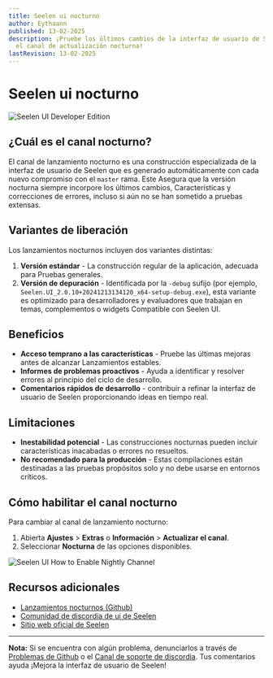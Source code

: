 ```yaml
---
title: Seelen ui nocturno
author: Eythaann
published: 13-02-2025
description: ¡Pruebe los últimos cambios de la interfaz de usuario de Seelen con
  el canal de actualización nocturna!
lastRevision: 13-02-2025
---
```


# Seelen ui nocturno

![Seelen UI Developer Edition](https://github.com/user-attachments/assets/76634b49-7b09-4ef2-9643-e93542309f5d)

## ¿Cuál es el canal nocturno?

El canal de lanzamiento nocturno es una construcción especializada de la
interfaz de usuario de Seelen que es generado automáticamente con cada nuevo
compromiso con el `master` rama. Este Asegura que la versión nocturna siempre
incorpore los últimos cambios, Características y correcciones de errores,
incluso si aún no se han sometido a pruebas extensas.

## Variantes de liberación

Los lanzamientos nocturnos incluyen dos variantes distintas:

1. **Versión estándar** - La construcción regular de la aplicación, adecuada
   para Pruebas generales.
2. **Versión de depuración** - Identificada por la `-debug` sufijo (por ejemplo,
   `Seelen.UI_2.0.10+20241213134120_x64-setup-debug.exe`), esta variante es
   optimizado para desarrolladores y evaluadores que trabajan en temas,
   complementos o widgets Compatible con Seelen UI.

## Beneficios

- **Acceso temprano a las características** - Pruebe las últimas mejoras antes
  de alcanzar Lanzamientos estables.
- **Informes de problemas proactivos** - Ayuda a identificar y resolver errores
  al principio del ciclo de desarrollo.
- **Comentarios rápidos de desarrollo** - contribuir a refinar la interfaz de
  usuario de Seelen proporcionando ideas en tiempo real.

## Limitaciones

- **Inestabilidad potencial** - Las construcciones nocturnas pueden incluir
  características inacabadas o errores no resueltos.
- **No recomendado para la producción** - Estas compilaciones están destinadas a
  las pruebas propósitos solo y no debe usarse en entornos críticos.

## Cómo habilitar el canal nocturno

Para cambiar al canal de lanzamiento nocturno:

1. Abierta **Ajustes** > **Extras** o **Información** > **Actualizar el canal**.
2. Seleccionar **Nocturna** de las opciones disponibles.

![Seelen UI How to Enable Nightly Channel](https://github.com/user-attachments/assets/ae88aeac-98cc-4424-a9e7-fb59740b694e)

## Recursos adicionales

- [Lanzamientos nocturnos (Github)](https://github.com/eythaann/Seelen-UI/releases/tag/nightly)
- [Comunidad de discordia de ui de Seelen](https://discord.gg/ABfASx5ZAJ)
- [Sitio web oficial de Seelen](https://seelen.io)

---

**Nota:** Si se encuentra con algún problema, denunciarlos a través de
[Problemas de Github](https://github.com/eythaann/Seelen-UI/issues) o el
[Canal de soporte de discordia](https://discord.gg/ABfASx5ZAJ). Tus comentarios
ayuda ¡Mejora la interfaz de usuario de Seelen!

